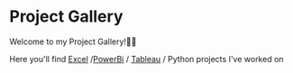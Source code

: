 # Project Gallery

Welcome to my Project Gallery!🙌🙌

Here you'll find [Excel](https://github.com/shxxryxg/beta/tree/main/Excel%20Projects) /[PowerBi]() / [Tableau]() / Python projects I've worked on
